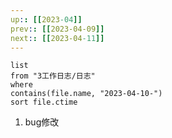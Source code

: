 ```yaml
---
up:: [[2023-04]]
prev:: [[2023-04-09]]
next:: [[2023-04-11]]
---
```


```dataview
list
from "3工作日志/日志"
where
contains(file.name, "2023-04-10-")
sort file.ctime
```
1. bug修改